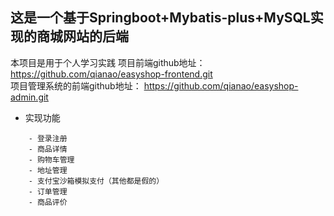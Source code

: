 ## 这是一个基于Springboot+Mybatis-plus+MySQL实现的商城网站的后端

本项目是用于个人学习实践
项目前端github地址：  https://github.com/qianao/easyshop-frontend.git  
项目管理系统的前端github地址： https://github.com/qianao/easyshop-admin.git
- 实现功能

```
    - 登录注册
    - 商品详情
    - 购物车管理
    - 地址管理
    - 支付宝沙箱模拟支付（其他都是假的）
    - 订单管理
    - 商品评价
```
